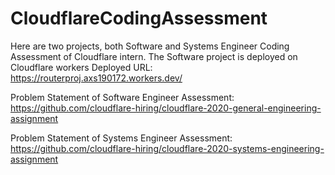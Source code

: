 # CloudflareCodingAssessment
Here are two projects, both Software and Systems Engineer Coding Assessment of Cloudflare intern.
The Software project is deployed on Cloudflare workers
Deployed URL: https://routerproj.axs190172.workers.dev/ 

Problem Statement of Software Engineer Assessment: <br/>
https://github.com/cloudflare-hiring/cloudflare-2020-general-engineering-assignment

Problem Statement of Systems Engineer Assessment:<br/>
https://github.com/cloudflare-hiring/cloudflare-2020-systems-engineering-assignment
